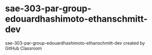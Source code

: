 # sae-303-par-group-edouardhashimoto-ethanschmitt-dev
sae-303-par-group-edouardhashimoto-ethanschmitt-dev created by GitHub Classroom
